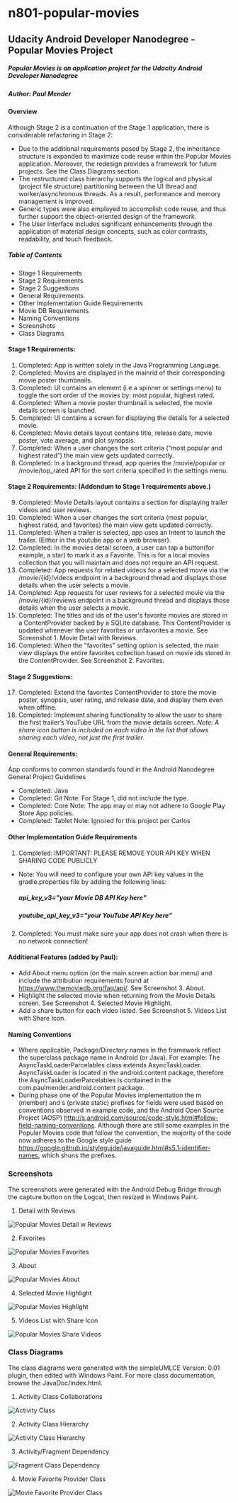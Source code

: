 # n801-popular-movies
## Udacity Android Developer Nanodegree - Popular Movies Project
##### Popular Movies is an application project for the Udacity Android Developer Nanodegree
##### Author: Paul Mender
#### Overview
Although Stage 2 is a continuation of the Stage 1 application, there is considerable refactoring in Stage 2:
* Due to the additional requirements posed by Stage 2, the inheritance structure is expanded to maximize code reuse within the Popular Movies application. Moreover, the redesign provides a framework for future projects. See the Class Diagrams section.
* The restructured class hierarchy supports the logical and physical (project file structure) partitioning between the UI thread and worker/asynchronous threads.  As a result, performance and memory management is improved.
* Generic types were also employed to accomplish code reuse, and thus further support the object-oriented design of the framework.
* The User Interface includes significant enhancements through the application of material design concepts, such as color contrasts, readability, and touch feedback.
##### Table of Contents
* Stage 1 Requirements
* Stage 2 Requirements
* Stage 2 Suggestions
* General Requirements
* Other Implementation Guide Requirements
* Movie DB Requirements
* Naming Conventions
* Screenshots
* Class Diagrams
#### Stage 1 Requirements:
1. Completed: App is written solely in the Java Programming Language.
1. Completed: Movies are displayed in the mainrid of their corresponding movie poster thumbnails.
1. Completed: UI contains an element (i.e a spinner or settings menu) to toggle the sort order of the movies by: most popular, highest rated.
1. Completed: When a movie poster thumbnail is selected, the movie details screen is launched.
1. Completed: UI contains a screen for displaying the details for a selected movie.
1. Completed: Movie details layout contains title, release date, movie poster, vote average, and plot synopsis.
1. Completed: When a user changes the sort criteria (“most popular and highest rated”) the main view gets updated correctly.
1. Completed: In a background thread, app queries the /movie/popular or /movie/top_rated API for the sort criteria specified in the settings menu.
#### Stage 2 Requirements: (Addendum to Stage 1 requirements above.)
9. Completed: Movie Details layout contains a section for displaying trailer videos and user reviews.
1. Completed: When a user changes the sort criteria (most popular, highest rated, and favorites) the main view gets updated correctly.
1. Completed: When a trailer is selected, app uses an Intent to launch the trailer. (Either in the youtube app or a web browser).
1. Completed: In the movies detail screen, a user can tap a button(for example, a star) to mark it as a Favorite. This is for a local movies collection that you will maintain and does not require an API request.
1. Completed: App requests for related videos for a selected movie via the /movie/{id}/videos endpoint in a background thread and displays those details when the user selects a movie.
1. Completed: App requests for user reviews for a selected movie via the /movie/{id}/reviews endpoint in a background thread and displays those details when the user selects a movie.
1. Completed: The titles and ids of the user's favorite movies are stored in a ContentProvider backed by a SQLite database. This ContentProvider is updated whenever the user favorites or unfavorites a movie.  See Screenshot 1. Movie Detail with Reviews.
1. Completed: When the "favorites" setting option is selected, the main view displays the entire favorites collection based on movie ids stored in the ContentProvider. See Screenshot 2. Favorites.
#### Stage 2 Suggestions:
17. Completed: Extend the favorites ContentProvider to store the movie poster, synopsis, user rating, and release date, and display them even when offline.
1. Completed: Implement sharing functionality to allow the user to share the first trailer’s YouTube URL from the movie details screen.
*Note: A share icon button is included on each video in the list that allows sharing each video, not just the first trailer.*
#### General Requirements:
App conforms to common standards found in the Android Nanodegree General Project Guidelines
* Completed: Java      
* Completed: Git    Note: For Stage 1, did not include the type.
* Completed: Core   Note: The app may or may not adhere to Google Play Store App policies.
* Completed: Tablet Note: Ignored for this project per Carlos
#### Other Implementation Guide Requirements
1. Completed: IMPORTANT: PLEASE REMOVE YOUR API KEY WHEN SHARING CODE PUBLICLY
* Note: You will need to configure your own API key values in the gradle.properties file by adding the following lines: 
    ##### api_key_v3="*your Movie DB API Key here*"
    ##### youtube_api_key_v3="*your YouTube API Key here*"
2. Completed: You must make sure your app does not crash when there is no network connection!
#### Additional Features (added by Paul):
* Add About menu option (on the main screen action bar menu) and include the attribution requirements found at https://www.themoviedb.org/faq/api/. See Screenshot 3. About.
* Highlight the selected movie when returning from the Movie Details screen. See Screenshot 4. Selected Movie Highlight. 
* Add a share button for each video listed. See Screenshot 5. Videos List with Share Icon.
#### Naming Conventions
* Where applicable, Package/Directory names in the framework reflect the superclass package name in Android (or Java). For example: The AsyncTaskLoaderParcelables class extends AsyncTaskLoader. AsyncTaskLoader is located in the android.content package, therefore the AsyncTaskLoaderParcelables is contained in the com.paulmender.android.content package.
* During phase one of the Popular Movies implementation the m (member) and s (private static) prefixes for fields were used based on conventions observed in example code, and the Android Open Source Project (AOSP) http://s.android.com/source/code-style.html#follow-field-naming-conventions. Although there are still some examples in the Popular Movies code that follow the convention, the majority of the code now adheres to the Google style guide https://google.github.io/styleguide/javaguide.html#s5.1-identifier-names, which shuns the prefixes.
### Screenshots
The screenshots were generated with the Android Debug Bridge through the capture button on the Logcat, then resized in Windows Paint.
1. Detail with Reviews

![Popular Movies Detail w Reviews](/images/50/pkmiPopMoviesDetailReviews.png) 

2. Favorites

![Popular Movies Favorites](/images/50/pkmiPopMoviesFavorites.png) 

3. About

![Popular Movies About](/images/50/pkmiPopMoviesAbout.png)

4. Selected Movie Highlight

![Popular Movies Highlight](/images/50/pkmiPopMoviesHighlight.png) 

5. Videos List with Share Icon

![Popular Movies Share Videos](/images/50/pkmiPopMoviesDetailVideos.png) 

### Class Diagrams
The class diagrams were generated with the simpleUMLCE Version: 0.01 plugin, then edited with Windows Paint.
For more class documentation, browse the JavaDoc/index.html.

1. Activity Class Collaborations

![Activity Class](/images/uml/pkmiActivityClass.png) 

2. Activity Class Hierarchy

![Activity Class Hierarchy](/images/uml/pkmiActivityHierarchy.png) 

3. Activity/Fragment Dependency

![Fragment Class Dependency](/images/uml/pkmiFragmentDependency.png) 

4. Movie Favorite Provider Class

![Movie Favorite Provider Class](/images/uml/pkmiMovieFavoritesProviderClass.png) 
